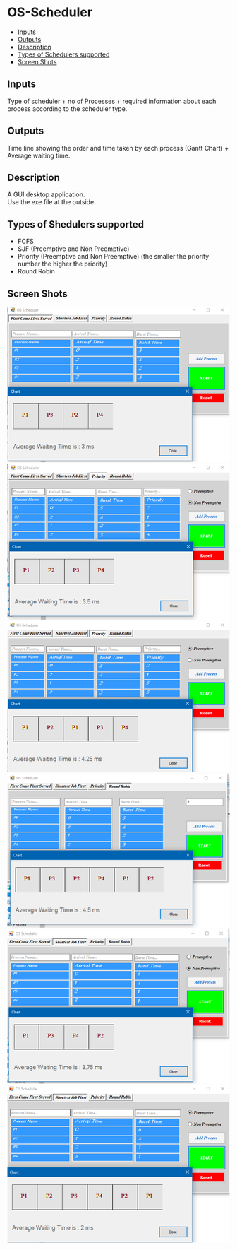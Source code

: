 # OS-Scheduler

- [Inputs](#nputs)
- [Outputs](#utputs)
- [Description](#desription)
- [Types of Schedulers supported](#types-of-schedulers-supported)  
- [Screen Shots](#screen-shots)  


## Inputs  
Type of scheduler + no of Processes + required information about each process according to the scheduler type.  

## Outputs   
Time line showing the order and time taken by each process (Gantt Chart) + Average waiting time.  

## Description  
A GUI desktop application.  
Use the exe file at the outside.

## Types of Shedulers supported  
- FCFS
- SJF (Preemptive and Non Preemptive)
- Priority (Preemptive and Non Preemptive) (the smaller the priority number the higher the priority)
- Round Robin

## Screen Shots
![alt text](https://github.com/AhmedKhaledGamil/OS-Scheduler/blob/master/SS/FCFS.PNG)  
![alt text](https://github.com/AhmedKhaledGamil/OS-Scheduler/blob/master/SS/PriorityNP.PNG)  
![alt text](https://github.com/AhmedKhaledGamil/OS-Scheduler/blob/master/SS/PriorityP.PNG)  
![alt text](https://github.com/AhmedKhaledGamil/OS-Scheduler/blob/master/SS/RR.PNG)  
![alt text](https://github.com/AhmedKhaledGamil/OS-Scheduler/blob/master/SS/SJFNP.PNG)  
![alt text](https://github.com/AhmedKhaledGamil/OS-Scheduler/blob/master/SS/SJFP.PNG)  
